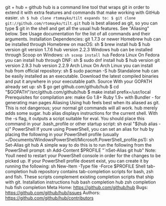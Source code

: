 git + hub = github hub is a command line tool that wraps git in order to extend it with extra features and commands that make working with GitHub easier. ``` sh $ hub clone rtomayko/tilt expands to: $ git clone git://github.com/rtomayko/tilt.git ``` hub is best aliased as git, so you can type $ git <command> in the shell and get all the usual hub features. See "Aliasing" below. See Usage documentation for the list of all commands and their arguments. Installation Dependencies: git 1.7.3 or newer Homebrew hub can be installed through Homebrew on macOS: sh $ brew install hub $ hub version git version 1.7.6 hub version 2.2.3 Windows hub can be installed through Scoop on Windows: ``` sh scoop install hub ``` Fedora Linux On Fedora you can install hub through DNF: sh $ sudo dnf install hub $ hub version git version 2.9.3 hub version 2.2.9 Arch Linux On Arch Linux you can install hub from official repository: sh $ sudo pacman -S hub Standalone hub can be easily installed as an executable. Download the latest compiled binaries and put it anywhere in your executable path. Source With your GOPATH already set up: sh $ go get github.com/github/hub $ cd "$GOPATH"/src/github.com/github/hub $ make install prefix=/usr/local Prerequisites for compilation are: make Go 1.8+ Ruby 1.9+ with Bundler - for generating man pages Aliasing Using hub feels best when its aliased as git. This is not dangerous; your normal git commands will all work. hub merely adds some sugar. hub alias displays instructions for the current shell. With the -s flag, it outputs a script suitable for eval. You should place this command in your .bash_profile or other startup script: sh eval "$(hub alias -s)" PowerShell If youre using PowerShell, you can set an alias for hub by placing the following in your PowerShell profile (usually ~/Documents/WindowsPowerShell/Microsoft.PowerShell_profile.ps1): sh Set-Alias git hub A simple way to do this is to run the following from the PowerShell prompt: sh Add-Content $PROFILE "`nSet-Alias git hub" Note: Youll need to restart your PowerShell console in order for the changes to be picked up. If your PowerShell profile doesnt exist, you can create it by running the following: sh New-Item -Type file -Force $PROFILE Shell tab-completion hub repository contains tab-completion scripts for bash, zsh and fish. These scripts complement existing completion scripts that ship with git. Installation instructions hub bash completion hub zsh completion hub fish completion Meta Home: https://github.com/github/hub Bugs: https://github.com/github/hub/issues Authors: https://github.com/github/hub/contributors